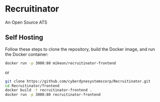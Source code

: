# Recruitinator
An Open Source ATS


## Self Hosting

Follow these steps to clone the repository, build the Docker image, and run the Docker container:

```bash
docker run -p 3000:80 mikeon/recruitinator-frontend
```
or
```bash
git clone https://github.com/cyberdynesystemscorp/Recruitinator.git
cd Recruitinator/frontend
docker build -t recruitinator-frontend .
docker run -p 3000:80 recruitinator-frontend
```